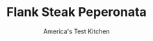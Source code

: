 ---
layout: ../../layouts/MarkdownPostLayout.astro
title: Flank Steak Peperonata
author: America's Test Kitchen
pubDate: 2023-03-15
description: "Peperonata—sweet peppers slowly stewed in olive oil—can take ages to prepare. We wanted a quick version to serve with steak for a weeknight supper."
image_url: https://res.cloudinary.com/hksqkdlah/image/upload/ar_1:1,c_fill,dpr_2.0,f_auto,fl_lossy.progressive.strip_profile,g_faces:auto,q_auto:low,w_344/SFS_Flank_Steak_Peperonata-7_inydbb
tags: ["Main Courses","Beef","Cookbook Collection"]
calories: 2601
protein: 34
carbohydrates: 12
fats: 27
fiber: 3
ingredients: ["1 (2-pound), flank steak, trimmed","2 teaspoons, dried oregano",", Kosher salt and pepper","1/3 cup plus 1 tablespoon, extra-virgin olive oil, plus extra for serving","2 , red bell peppers, stemmed, seeded, quartered, and cut crosswise into 1/4-inch-wide-strips","2 , yellow bell peppers, stemmed, seeded, quartered, and cut crosswise into 1/4-inch-wide strips","1 , onion, quartered through root end and sliced crosswise into 1/4-inch-wide strips","6 , garlic cloves, crushed and peeled","1 (14.5-ounce), can diced tomatoes","2 tablespoons, capers plus 4 teaspoons caper brine","1/8 teaspoon, red pepper flakes","1/2 cup, chopped fresh basil"]
serves: 6
time: "1¼ hours, plus 30 minutes salting"
instructions: ["Cut steak lengthwise with grain into 3 equal pieces. Combine oregano and 2 teaspoons salt in bowl. Season steaks all over with salt mixture, wrap in plastic wrap, and refrigerate for at least 30 minutes or up to 24 hours.","Heat 1/3 cup oil in 12-inch nonstick skillet over medium-high heat until just smoking. Add red and yellow bell peppers, onion, garlic, and 1 1/4 teaspoons salt. Cover and cook, stirring occasionally, until vegetables are soft, about 10 minutes.","Stir in tomatoes and their juice, capers and brine, and pepper flakes. Continue to cook, uncovered, until slightly thickened, about 5 minutes. Season with salt and pepper to taste. Transfer peperonata to bowl, cover, and keep warm.","Wipe out skillet with paper towels. Pat steaks dry with paper towels and season with pepper. Heat remaining 1 tablespoon oil in now-empty skillet over medium-high heat until just smoking. Cook steaks until well browned and each registers 125 degrees (for medium-rare), 5 to 7 minutes per side. Transfer steaks to carving board, tent with aluminum foil, and let rest for 10 minutes.","Stir basil into peperonata. Slice steaks thin on bias against grain. Season steak slices with salt and pepper and drizzle with extra oil. Serve steak with peperonata."]
nutrition: ["914 mg Potassium, K","343 mg Phosphorus, P","99 mg Calcium, Ca","3 mg Iron, Fe","60 mg Magnesium, Mg","855 mg Sodium, Na","6 mg Zinc, Zn","27 g Total lipid (fat)","11 mg Niacin","15 g Fatty acids, total monounsaturated","2 g Fatty acids, total polyunsaturated","176 mg Vitamin C, total ascorbic acid","102 mg Cholesterol","7 g Fatty acids, total saturated","3 g Fiber, total dietary","65 µg Folate, food","4 g Sugars, total","27 µg Vitamin K (phylloquinone)","289 g Water","12 g Carbohydrate, by difference","65 µg Folate, DFE","34 g Protein","3 mg Vitamin E (alpha-tocopherol)","1 µg Vitamin B-12","1 mg Vitamin B-6","89 µg Vitamin A, RAE","433 kcal Energy","2601 calories"]
notes: "Look for a flank steak of even thickness. The peperonata can be made up to two days in advance."
---